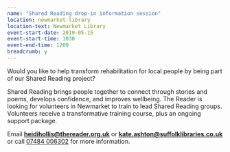 ```yaml
---
name: "Shared Reading drop-in information session"
location: newmarket-library
location-text: Newmarket Library
event-start-date: 2019-05-15
event-start-time: 1030
event-end-time: 1200
breadcrumb: y
---
```


Would you like to help transform rehabilitation for local people by being part of our Shared Reading project?

Shared Reading brings people together to connect through stories and poems, develops confidence, and improves wellbeing. The Reader is looking for volunteers in Newmarket to train to lead Shared Reading groups. Volunteers receive a transformative training course, plus an ongoing support package.

Email **heidihollis@thereader.org.uk** or **kate.ashton@suffolklibraries.co.uk** or call [07484 006302](tel:07484006302) for more information.
